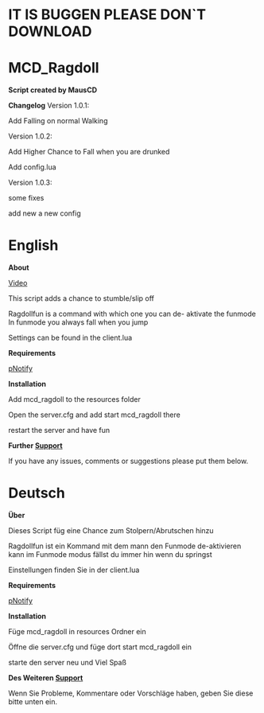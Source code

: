# IT IS BUGGEN PLEASE DON`T DOWNLOAD

# MCD_Ragdoll

**Script created by MausCD**

**Changelog**
Version 1.0.1:

Add Falling on normal Walking

Version 1.0.2:

Add Higher Chance to Fall when you are drunked

Add config.lua

Version 1.0.3:

some fixes

add new a new config

# English

**About**

 [Video](youtube.com)

This script adds a chance to stumble/slip off

 Ragdollfun is a command with which one you can de- aktivate the funmode
 In funmode you always fall when you jump

 Settings can be found in the client.lua
 
 **Requirements**
 
 [pNotify](https://github.com/Nick78111/pNotify)

 **Installation**

Add mcd_ragdoll to the resources folder

Open the server.cfg and add start mcd_ragdoll there

restart the server and have fun

**Further [Support](https://discord.gg/REYxXaJJsU)**

If you have any issues, comments or suggestions please put them below.


# Deutsch

**Über**

Dieses Script füg eine Chance zum Stolpern/Abrutschen hinzu

 Ragdollfun ist ein Kommand mit dem mann den Funmode de-aktivieren kann
 im Funmode modus fällst du immer hin wenn du springst

Einstellungen finden Sie in der client.lua

**Requirements**

 [pNotify](https://github.com/Nick78111/pNotify)


**Installation**

Füge mcd_ragdoll in resources Ordner ein

Öffne die server.cfg und füge dort     start mcd_ragdoll   ein

starte den server neu und Viel Spaß

**Des Weiteren [Support](https://discord.gg/REYxXaJJsU)**

Wenn Sie Probleme, Kommentare oder Vorschläge haben, geben Sie diese bitte unten ein.


